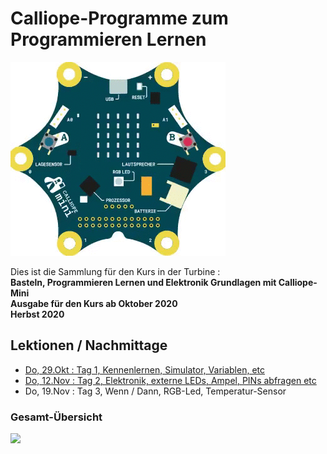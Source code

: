 # Calliope-Programme zum Programmieren Lernen

![Animierter Calliope](01_CalliopeQuadrat.gif)

Dies ist die Sammlung für den Kurs in der Turbine :  
__Basteln, Programmieren Lernen und Elektronik Grundlagen mit Calliope-Mini__  
__Ausgabe für den Kurs ab Oktober 2020__  
__Herbst 2020__  

<!--
## Download Gesamtkurs als Folien

[Kurs CalliopeMini-ProgrammierenLernen als PDF-Folien](CalliopeMini-ProgrammierenLernen.pdf)
-->

## Lektionen / Nachmittage

* [Do, 29.Okt : Tag 1, Kennenlernen, Simulator, Variablen, etc](01_Tag1/index.html)
* [Do, 12.Nov : Tag 2, Elektronik, externe LEDs, Ampel, PINs abfragen etc](02_Tag2/index.html)
* Do, 19.Nov : Tag 3, Wenn / Dann, RGB-Led, Temperatur-Sensor

<!--

### [Lektion / Nachmittag  1](01_Tag1/index.html)

* [01: Auspacken, Einschalten](01_Tag1/01_01_Auspacken-Einschalten/index.html)
* [02: Start Simulator](01_Tag1/01_02_Start_Simulator/index.html)
* [03: LED Anzeigen](01_Tag1/01_03_LED_Anzeigen/index.html)
* [04: Programm auf Calliope laden](01_Tag1/01_04_Programm_Auf_Calliope_Laden/index.html)
* [05: Texte anzeigen](01_Tag1/01_05_Texte_Anzeigen/index.html)
* [06: Zahlen anzeigen](01_Tag1/01_06_Zahlen_Anzeigen/index.html)
* [07: Platzhalter/Variablen](01_Tag1/01_07_Platzhalter/index.html)
* [08: BeimStart](01_Tag1/01_08_BeimStart/index.html)
* [09: Tasten-Eingabe](01_Tag1/01_09_TastenEingabe/index.html)
* [10: Taschenrechner](01_Tag1/01_10_Taschenrechner/index.html)
* [11: Gespeicherte HexFiles laden](01_Tag1/01_11_HexFiles_Simulator/index.html)


### [Lektion / Nachmittag  2](02_Tag2/index.html)

* [01: Auffrischen](02_Tag2/02_01_Auffrischen/index.html)
* [02: Auffrischen Do-It](02_Tag2/02_02_Auffrischen_DoIt/index.html)
* [03: Elektronik Spannungsquellen](02_Tag2/02_03_Elektronik_Spannungsquelle/index.html)
* [04: Elektronik Verbraucher](02_Tag2/02_04_Elektronik_Verbraucher/index.html)
* [05: Elektronik Stromkreis](02_Tag2/02_05_Elektronik_Stromkreis/index.html)
* [06: Elektronik Action](02_Tag2/02_06_Elektronik_Action/index.html)
* [07: Externe LEDs](02_Tag2/02_07_ExterneLED/index.html)
* [08: PINs](02_Tag2/02_08_PINs/index.html)



### [Ferien-Hausaufgabe: Mathetrainer](03_Tag2_Nachlese)

* [01: Zufallszahlen Würfel](03_Tag2_Nachlese/03_01_Zufall/index.html)
* [02: Die Aufgabe:Mathetrainer](03_Tag2_Nachlese/03_02_Die_Aufgabe/index.html)
* [03: Hinweise Teil 1](03_Tag2_Nachlese/03_03_Teil1_Hinweise/index.html)
* [04: Lösung Teil1](03_Tag2_Nachlese/03_04_Teil1_Loesung/index.html)
* [05: Hinweise Teil 2](03_Tag2_Nachlese/03_05_Teil2_Hinweise/index.html)
* [06: Lösung Teil2](03_Tag2_Nachlese/03_06_Teil2_Loesung/index.html)


### [Lektion / Nachmittag  3](04_Tag3)

* [01: Auffrischen Variablen](04_Tag3/04_01_Auffrischen_Variablen/index.html)
* [02: Auffrischen Ampel](04_Tag3/04_02_Auffrischen_Ampel/index.html)
* [03: Wenn - Dann - Ansonsten](04_Tag3/04_03_Wenn-Dann/index.html)
* [04: Temperatur-Sensor](04_Tag3/04_04_TemperaturSensor/index.html)
* [05: RGB-Leuchtdiode / Temperatur-Ampel](04_Tag3/04_05_TemperaturAmpel/index.html)
* [06: verbesserte Temperatur-Ampel/Fehlersuche](04_Tag3/04_06_TemperaturAmpelBesser/index.html)

### ["Hausaufgabe": Schubladen-Alarmanlage](05_Tag3_Nachlese)

* [Der Lichtsensor](05_Tag3_Nachlese/05_01_LichtSensor/index.html)
* [Der SchubladenAlarm](05_Tag3_Nachlese/05_02_SchubladenAlarm/index.html)


### [Lektion / Nachmittag  4](06_Tag4)

* [01 Auffrischen: Logik und Wenn-Dann](06_Tag4/06_01_Auffrischen/index.html)
* [02 Schleifen-Programmierung  ](06_Tag4/06_02_Schleifen/index.html)
* [03 Motoren Übersicht](06_Tag4/06_03_Motoren/index.html)
* [04 Ansteuerung von DC-Motoren](06_Tag4/06_04_DC_Motoren/index.html)
* [05 Lagesensor](06_Tag4/06_05_LageSensor/index.html)


### ["Hausaufgabe": Schleifen ](07_Tag4_Nachlese)


* [Ein paar Schleifen-Anwendungen](07_Tag4_Nachlese/index.html)


### [Lektion / Nachmittag  5](08_Tag5)


* [01 Auffrischen: Schleifen ](08_Tag5/08_01_Auffrischen/index.html)
* [02 Auffrischen Motor](08_Tag5/08_02_Motoren_Auffrischen/index.html)
* [03 Der Lagesensor ](08_Tag5/08_03_LageSensor/index.html)
* [04 Funkübertragung](08_Tag5/08_04_Funkuebertragung/index.html)
* [05 Externer Lautsprecher](08_Tag5/08_05_ExternerLautsprecher/index.html)

-->

### Gesamt-Übersicht


![](Calliope-Kurs_V3_Herbst_2020.png)


<!--

### [Linksammlung](LinkSammlung)


### [Unsortierte Ideen](Sammlung)
-->

